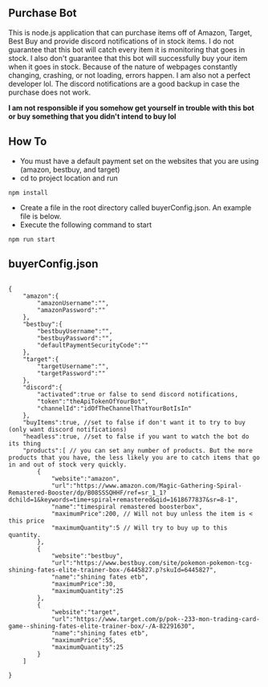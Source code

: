 ## Purchase Bot

This is node.js application that can purchase items off of Amazon, Target, Best Buy and provide discord notifications of in stock items. I do not guarantee that this bot will catch every item it is monitoring that goes in stock. I also don't guarantee that this bot will successfully buy your item when it goes in stock. Because of the nature of webpages constantly changing, crashing, or not loading, errors happen. I am also not a perfect developer lol. The discord notifications are a good backup in case the purchase does not work.

**I am not responsible if you somehow get yourself in trouble with this bot or buy something that you didn't intend to buy lol**

## How To
* You must have a default payment set on the websites that you are using (amazon, bestbuy, and target)
* cd to project location and run 
```
npm install
```
* Create a file in the root directory called buyerConfig.json. An example file is below.
* Execute the following command to start
```
npm run start
```

## buyerConfig.json
```

{
    "amazon":{
        "amazonUsername":"",
        "amazonPassword":""
    },
    "bestbuy":{
        "bestbuyUsername":"",
        "bestbuyPassword":"",
        "defaultPaymentSecurityCode":""
    },
    "target":{
        "targetUsername":"",
        "targetPassword":""
    },
    "discord":{
        "activated":true or false to send discord notifications,
        "token":"theApiTokenOfYourBot",
        "channelId":"idOfTheChannelThatYourBotIsIn"
    },
    "buyItems":true, //set to false if don't want it to try to buy (only want discord notifications)
    "headless":true, //set to false if you want to watch the bot do its thing
    "products":[ // you can set any number of products. But the more products that you have, the less likely you are to catch items that go in and out of stock very quickly.
        {
            "website":"amazon",
            "url":"https://www.amazon.com/Magic-Gathering-Spiral-Remastered-Booster/dp/B08SSSQHHF/ref=sr_1_1?dchild=1&keywords=time+spiral+remastered&qid=1618677837&sr=8-1",
            "name":"timespiral remastered boosterbox",
            "maximumPrice":200, // Will not buy unless the item is < this price
            "maximumQuantity":5 // Will try to buy up to this quantity. 
        },
        {
            "website":"bestbuy",
            "url":"https://www.bestbuy.com/site/pokemon-pokemon-tcg-shining-fates-elite-trainer-box-/6445827.p?skuId=6445827",
            "name":"shining fates etb",
            "maximumPrice":30,
            "maximumQuantity":25
        },
        {
            "website":"target",
            "url":"https://www.target.com/p/pok--233-mon-trading-card-game--shining-fates-elite-trainer-box/-/A-82291630",
            "name":"shining fates etb",
            "maximumPrice":55,
            "maximumQuantity":25
        }
    ]
    
}
```

